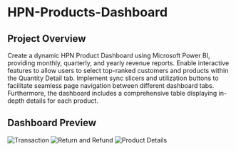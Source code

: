 # HPN-Products-Dashboard

## Project Overview
Create a dynamic HPN Product Dashboard using Microsoft Power BI, providing monthly, quarterly, and yearly revenue reports. Enable interactive features to allow users to select top-ranked customers and products within the Quantity Detail tab. Implement sync slicers and utilization buttons to facilitate seamless page navigation between different dashboard tabs. Furthermore, the dashboard includes a comprehensive table displaying in-depth details for each product.

## Dashboard Preview
![Transaction](https://github.com/AusHuynh/HPN-Products-Dashboard/assets/121139596/353c6fc7-0156-4f4b-95ec-3f9ed9bd67a2)
![Return and Refund](https://github.com/AusHuynh/HPN-Products-Dashboard/assets/121139596/a7ac0933-e544-4721-b72a-c9a1962c7e3f)
![Product Details](https://github.com/AusHuynh/HPN-Products-Dashboard/assets/121139596/d30d5421-b334-4dea-8213-5231481501f8)
